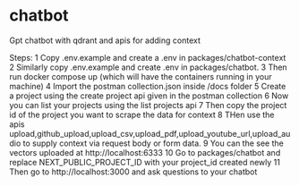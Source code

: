 # chatbot
Gpt chatbot with qdrant and apis for adding context

Steps:
1 Copy .env.example and create a .env in packages/chatbot-context
2 Similarly copy .env.example and create .env in packages/chatbot.
3 Then run docker compose up (which will have the containers running in your machine)
4 Import the postman collection.json inside /docs folder
5 Create a project using the create project api given in the postman
collection
6 Now you can list your projects using the list projects api
7 Then copy the project id of the project you want to scrape the 
data for context
8 THen use the apis upload,github_upload,upload_csv,upload_pdf,upload_youtube_url,upload_audio to supply context via request body or 
form data.
9 You can the see the vectors uploaded at http://localhost:6333
10 Go to packages/chatbot and replace NEXT_PUBLIC_PROJECT_ID with your project_id created newly 
11 Then go to http://localhost:3000 and  ask questions to your chatbot 